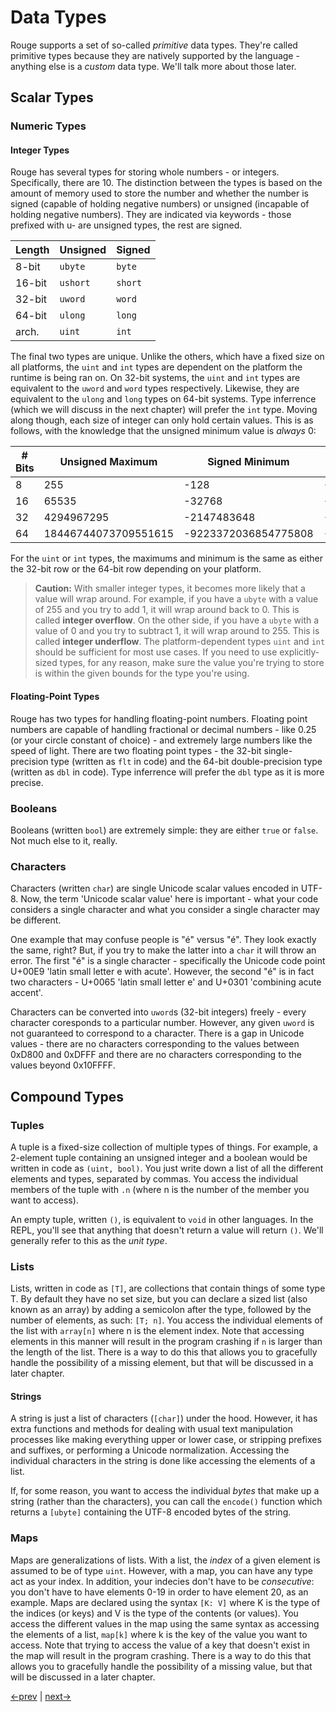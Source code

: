 # Data Types

Rouge supports a set of so-called _primitive_ data types. They're called primitive types because they are natively supported by the language - anything else is a _custom_ data type. We'll talk more about those later.

## Scalar Types

### Numeric Types

#### Integer Types

Rouge has several types for storing whole numbers - or integers. Specifically, there are 10. The distinction between the types is based on the amount of memory used to store the number and whether the number is signed (capable of holding negative numbers) or unsigned (incapable of holding negative numbers). They are indicated via keywords - those prefixed with u- are unsigned types, the rest are signed.

| Length | Unsigned | Signed  |
| ------ | -------- | ------- |
| 8-bit  | `ubyte`  | `byte`  |
| 16-bit | `ushort` | `short` |
| 32-bit | `uword`  | `word`  |
| 64-bit | `ulong`  | `long`  |
| arch.  | `uint`   | `int`   |

The final two types are unique. Unlike the others, which have a fixed size on all platforms, the `uint` and `int` types are dependent on the platform the runtime is being ran on. On 32-bit systems, the `uint` and `int` types are equivalent to the `uword` and `word` types respectively. Likewise, they are equivalent to the `ulong` and `long` types on 64-bit systems. Type inferrence (which we will discuss in the next chapter) will prefer the `int` type. Moving along though, each size of integer can only hold certain values. This is as follows, with the knowledge that the unsigned minimum value is _always_ 0:

| # Bits | Unsigned Maximum     | Signed Minimum       | Signed Maximum       |
| ------ | -------------------- | -------------------- | -------------------- |
| 8 	 | 255					| -128				   | -127				  |
| 16	 | 65535				| -32768			   | -32765				  |
| 32	 | 4294967295			| -2147483648		   | -2147483647		  |
| 64	 | 18446744073709551615 | -9223372036854775808 | -9223372036854775807 |

For the `uint` or `int` types, the maximums and minimum is the same as either the 32-bit row or the 64-bit row depending on your platform.

> **Caution:** With smaller integer types, it becomes more likely that a value will wrap around. For example, if you have a `ubyte` with a value of 255 and you try to add 1, it will wrap around back to 0. This is called **integer overflow**. On the other side, if you have a `ubyte` with a value of 0 and you try to subtract 1, it will wrap around to 255. This is called **integer underflow**. The platform-dependent types `uint` and `int` should be sufficient for most use cases. If you need to use explicitly-sized types, for any reason, make sure the value you're trying to store is within the given bounds for the type you're using.

#### Floating-Point Types

Rouge has two types for handling floating-point numbers. Floating point numbers are capable of handling fractional or decimal numbers - like 0.25 (or your circle constant of choice) - and extremely large numbers like the speed of light. There are two floating point types - the 32-bit single-precision type (written as `flt` in code) and the 64-bit double-precision type (written as `dbl` in code). Type inferrence will prefer the `dbl` type as it is more precise.

### Booleans

Booleans (written `bool`) are extremely simple: they are either `true` or `false`. Not much else to it, really.

### Characters

Characters (written `char`) are single Unicode scalar values encoded in UTF-8. Now, the term 'Unicode scalar value' here is important - what your code considers a single character and what you consider a single character may be different.

One example that may confuse people is "é" versus "é". They look exactly the same, right? But, if you try to make the latter into a `char` it will throw an error. The first "é" is a single character - specifically the Unicode code point U+00E9 'latin small letter e with acute'. However, the second "é" is in fact two characters - U+0065 'latin small letter e' and U+0301 'combining acute accent'.

Characters can be converted into `uword`s (32-bit integers) freely - every character coresponds to a particular number. However, any given `uword` is not guaranteed to correspond to a character. There is a gap in Unicode values - there are no characters corresponding to the values between 0xD800 and 0xDFFF and there are no characters corresponding to the values beyond 0x10FFFF.

## Compound Types

### Tuples

A tuple is a fixed-size collection of multiple types of things. For example, a 2-element tuple containing an unsigned integer and a boolean would be written in code as `(uint, bool)`. You just write down a list of all the different elements and types, separated by commas. You access the individual members of the tuple with `.n` (where n is the number of the member you want to access).

An empty tuple, written `()`, is equivalent to `void` in other languages. In the REPL, you'll see that anything that doesn't return a value will return `()`. We'll generally refer to this as the _unit type_.

### Lists

Lists, written in code as `[T]`, are collections that contain things of some type T. By default they have no set size, but you can declare a sized list (also known as an array) by adding a semicolon after the type, followed by the number of elements, as such: `[T; n]`. You access the individual elements of the list with `array[n]` where n is the element index. Note that accessing elements in this manner will result in the program crashing if `n` is larger than the length of the list. There is a way to do this that allows you to gracefully handle the possibility of a missing element, but that will be discussed in a later chapter.

#### Strings

A string is just a list of characters (`[char]`) under the hood. However, it has extra functions and methods for dealing with usual text manipulation processes like making everything upper or lower case, or stripping prefixes and suffixes, or performing a Unicode normalization. Accessing the individual characters in the string is done like accessing the elements of a list.

If, for some reason, you want to access the individual _bytes_ that make up a string (rather than the characters), you can call the `encode()` function which returns a `[ubyte]` containing the UTF-8 encoded bytes of the string.

### Maps

Maps are generalizations of lists. With a list, the _index_ of a given element is assumed to be of type `uint`. However, with a map, you can have any type act as your index. In addition, your indecies don't have to be _consecutive_: you don't have to have elements 0-19 in order to have element 20, as an example. Maps are declared using the syntax `[K: V]` where K is the type of the indices (or keys) and V is the type of the contents (or values). You access the different values in the map using the same syntax as accessing the elements of a list, `map[k]` where k is the key of the value you want to access. Note that trying to access the value of a key that doesn't exist in the map will result in the program crashing. There is a way to do this that allows you to gracefully handle the possibility of a missing value, but that will be discussed in a later chapter.

[<-prev](1_start.md) | [next->](3_variables.md)